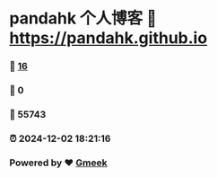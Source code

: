 # pandahk 个人博客 :link: https://pandahk.github.io 
### :page_facing_up: [16](https://pandahk.github.io/tag.html) 
### :speech_balloon: 0 
### :hibiscus: 55743 
### :alarm_clock: 2024-12-02 18:21:16 
### Powered by :heart: [Gmeek](https://github.com/Meekdai/Gmeek)
